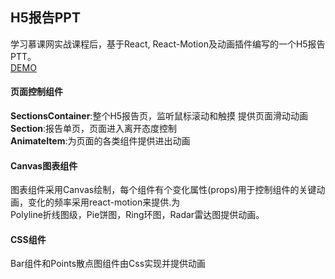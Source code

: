 ## H5报告PPT
学习慕课网实战课程后，基于React, React-Motion及动画插件编写的一个H5报告PTT。    
[DEMO](http://luna825.p.imooc.io/)

#### 页面控制组件
**SectionsContainer**:整个H5报告页，监听鼠标滚动和触摸 提供页面滑动动画    
**Section**:报告单页，页面进入离开态度控制   
**AnimateItem**:为页面的各类组件提供进出动画

#### Canvas图表组件
图表组件采用Canvas绘制，每个组件有个变化属性(props)用于控制组件的关键动画，变化的频率采用react-motion来提供.为   
Polyline折线图级，Pie饼图，Ring环图，Radar雷达图提供动画。

#### CSS组件
Bar组件和Points散点图组件由Css实现并提供动画

